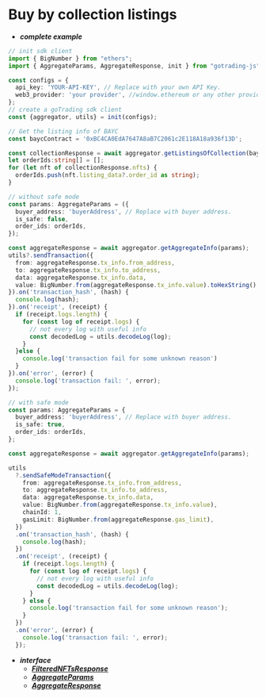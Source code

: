 # Buy by collection listings
- ***complete example***
```ts
// init sdk client
import { BigNumber } from "ethers";
import { AggregateParams, AggregateResponse, init } from "gotrading-js";

const configs = {
  api_key: 'YOUR-API-KEY', // Replace with your own API Key.
  web3_provider: 'your provider', //window.ethereum or any other provider,
};
// create a goTrading sdk client
const {aggregator, utils} = init(configs);

// Get the listing info of BAYC
const baycContract = '0xBC4CA0EdA7647A8aB7C2061c2E118A18a936f13D';

const collectionResponse = await aggregator.getListingsOfCollection(baycContract);
let orderIds:string[] = [];
for (let nft of collectionResponse.nfts) {
  orderIds.push(nft.listing_data?.order_id as string);
}

// without safe mode
const params: AggregateParams = ({
  buyer_address: 'buyerAddress', // Replace with buyer address.
  is_safe: false,
  order_ids: orderIds,
});

const aggregateResponse = await aggregator.getAggregateInfo(params);
utils?.sendTransaction({
  from: aggregateResponse.tx_info.from_address,
  to: aggregateResponse.tx_info.to_address,
  data: aggregateResponse.tx_info.data,
  value: BigNumber.from(aggregateResponse.tx_info.value).toHexString()
}).on('transaction_hash', (hash) {
  console.log(hash);
}).on('receipt', (receipt) {
  if (receipt.logs.length) {
    for (const log of receipt.logs) {
      // not every log with useful info
      const decodedLog = utils.decodeLog(log);
    }
  }else {
    console.log('transaction fail for some unknown reason')
  }
}).on('error', (error) {
  console.log('transaction fail: ', error);
});

// with safe mode
const params: AggregateParams = {
  buyer_address: 'buyerAddress', // Replace with buyer address.
  is_safe: true,
  order_ids: orderIds,
};

const aggregateResponse = await aggregator.getAggregateInfo(params);

utils
  ?.sendSafeModeTransaction({
    from: aggregateResponse.tx_info.from_address,
    to: aggregateResponse.tx_info.to_address,
    data: aggregateResponse.tx_info.data,
    value: BigNumber.from(aggregateResponse.tx_info.value),
    chainId: 1,
    gasLimit: BigNumber.from(aggregateResponse.gas_limit),
  })
  .on('transaction_hash', (hash) {
    console.log(hash);
  })
  .on('receipt', (receipt) {
    if (receipt.logs.length) {
      for (const log of receipt.logs) {
        // not every log with useful info
        const decodedLog = utils.decodeLog(log);
      }
    } else {
      console.log('transaction fail for some unknown reason');
    }
  })
  .on('error', (error) {
    console.log('transaction fail: ', error);
  });
```

- ***interface***
  - [***FilteredNFTsResponse***](https://github.com/NFTGo/GoTrading-js/blob/feat/draft/docs/interfaces/FilteredNFTsResponse.md)
  - [***AggregateParams***](https://github.com/NFTGo/GoTrading-js/blob/feat/draft/docs/interfaces/TradeAggregatorParams.md)
  - [***AggregateResponse***](https://github.com/NFTGo/GoTrading-js/blob/feat/draft/docs/interfaces/TradeAggregatorResponse.md)
